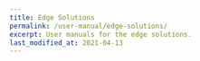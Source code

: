 ```yaml
---
title: Edge Solutions
permalink: /user-manual/edge-solutions/
excerpt: User manuals for the edge solutions.
last_modified_at: 2021-04-13
---
```

